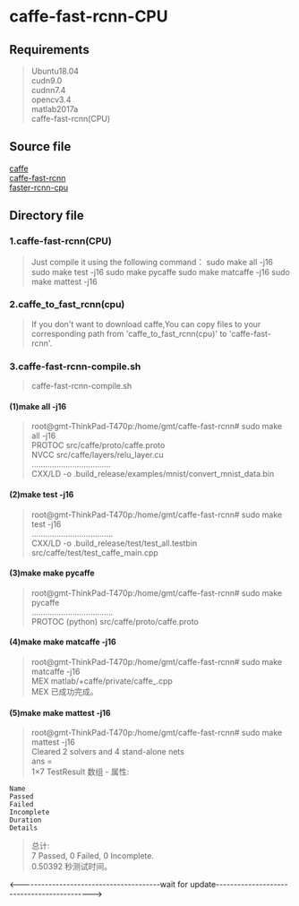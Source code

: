 caffe-fast-rcnn-CPU
=========
Requirements
---------
> Ubuntu18.04   
> cudn9.0  
> cudnn7.4  
> opencv3.4   
> matlab2017a   
> caffe-fast-rcnn(CPU)

Source file
---------
[caffe](https://github.com/BVLC/caffe)  
[caffe-fast-rcnn](https://github.com/rbgirshick/caffe-fast-rcnn/tree/faster-rcnn-upstream-33f2445)  
[faster-rcnn-cpu](https://github.com/neuleaf/faster-rcnn-cpu)  

Directory file
---------
### 1.caffe-fast-rcnn(CPU)
>Just compile it using the following command：
>sudo make all -j16
>sudo make test -j16
>sudo make pycaffe
>sudo make matcaffe -j16
>sudo make mattest -j16
### 2.caffe_to_fast_rcnn(cpu)
>If you don't want to download caffe,You can copy files to your corresponding path from 'caffe_to_fast_rcnn(cpu)' to 'caffe-fast-rcnn'.  
### 3.caffe-fast-rcnn-compile.sh
>caffe-fast-rcnn-compile.sh  
  
#### (1)make all -j16   
> root@gmt-ThinkPad-T470p:/home/gmt/caffe-fast-rcnn# sudo make all -j16   
> PROTOC src/caffe/proto/caffe.proto     
> NVCC src/caffe/layers/relu_layer.cu    
> ...................................    
> CXX/LD -o .build_release/examples/mnist/convert_mnist_data.bin     

#### (2)make test -j16      
> root@gmt-ThinkPad-T470p:/home/gmt/caffe-fast-rcnn# sudo make test -j16     
> ....................................          
> CXX/LD -o .build_release/test/test_all.testbin src/caffe/test/test_caffe_main.cpp    
    
#### (3)make make pycaffe      
> root@gmt-ThinkPad-T470p:/home/gmt/caffe-fast-rcnn# sudo make pycaffe    
> ....................................         
> PROTOC (python) src/caffe/proto/caffe.proto     

#### (4)make make matcaffe -j16      
> root@gmt-ThinkPad-T470p:/home/gmt/caffe-fast-rcnn# sudo make matcaffe -j16   
> MEX matlab/+caffe/private/caffe_.cpp   
> MEX 已成功完成。

#### (5)make make mattest -j16      
> root@gmt-ThinkPad-T470p:/home/gmt/caffe-fast-rcnn# sudo make mattest -j16      
> Cleared 2 solvers and 4 stand-alone nets           
> ans =      
> 1×7 TestResult 数组 - 属性:   
 
    Name     
    Passed     
    Failed   
    Incomplete   
    Duration   
    Details   
    
> 总计:    
>    7 Passed, 0 Failed, 0 Incomplete.    
>    0.50392 秒测试时间。     


<---------------------------------------wait for update------------------------------------------->      
  
